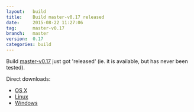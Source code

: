 ```yaml
---
layout:   build
title:    Build master-v0.17 released
date:     2015-08-22 11:27:06
tag:      master-v0.17
branch:   master
version:  0.17
categories: build
---
```

Build [master-v0.17][github-release] just got 'released' (ie. it is available, but has never been tested).

Direct downloads:

  - [OS X][osx-download]
  - [Linux][linux-download]
  - [Windows][windows-download]

[osx-download]: https://github.com/cor/LD33/releases/download/master-v0.17/osx_master-v0.17.zip
[linux-download]: https://github.com/cor/LD33/releases/download/master-v0.17/linux_master-v0.17.zip
[windows-download]: https://github.com/cor/LD33/releases/download/master-v0.17/windows_master-v0.17.zip
[github-release]: https://github.com/cor/LD33/releases/tag/master-v0.17
